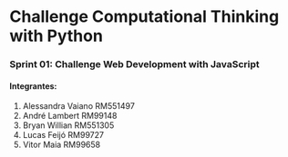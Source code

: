# Challenge Computational Thinking with Python

<h3>Sprint 01: Challenge Web Development with JavaScript </h3>


<h4>Integrantes:</h4>
<ol> 

<li>Alessandra Vaiano RM551497</li>  

<li>André Lambert RM99148</li>  

<li>Bryan Willian RM551305</li>

<li>Lucas Feijó RM99727</li>
  
<li>Vitor Maia RM99658</li>

</ol>
